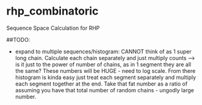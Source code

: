 # rhp_combinatoric
Sequence Space Calculation for RHP

##TODO:
- expand to multiple sequences/histogram: CANNOT think of as 1 super long chain. Calculate each chain separately and just multiply counts --> is it just to the power of number of chains, as in 1 segment they are all the same? These numbers will be HUGE - need to log scale. From there histogram is kinda easy just treat each segment separately and multiply each segment together at the end. Take that fat number as a ratio of assuming you have that total number of random chains - ungodly large number.